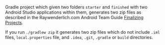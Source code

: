 Gradle project which given two folders `starter` and `finished` with two Android Studio applications within them, generates two zip files
as described in the Raywenderlich.com Android Team Guide [Finalizing Projects](https://www.raywenderlich.com/tutorial-team/android-team-guide).


If you run `./gradlew zip` it generates two zip files which do not include `.iml` files, `local.properties` file, and `.idea`, `.git`, `.gradle` or `build` directories.
